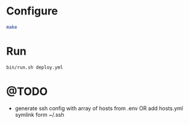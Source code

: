 # Configure

```sh
make
```

# Run

```sh
bin/run.sh deploy.yml
```

# @TODO

- generate ssh config with array of hosts from .env OR add hosts.yml symlink form ~/.ssh
